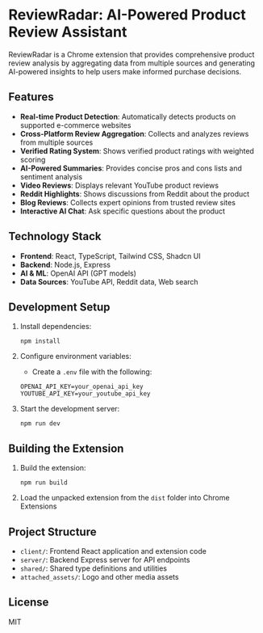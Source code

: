 # ReviewRadar: AI-Powered Product Review Assistant

ReviewRadar is a Chrome extension that provides comprehensive product review analysis by aggregating data from multiple sources and generating AI-powered insights to help users make informed purchase decisions.

## Features

- **Real-time Product Detection**: Automatically detects products on supported e-commerce websites
- **Cross-Platform Review Aggregation**: Collects and analyzes reviews from multiple sources
- **Verified Rating System**: Shows verified product ratings with weighted scoring
- **AI-Powered Summaries**: Provides concise pros and cons lists and sentiment analysis
- **Video Reviews**: Displays relevant YouTube product reviews
- **Reddit Highlights**: Shows discussions from Reddit about the product
- **Blog Reviews**: Collects expert opinions from trusted review sites
- **Interactive AI Chat**: Ask specific questions about the product

## Technology Stack

- **Frontend**: React, TypeScript, Tailwind CSS, Shadcn UI
- **Backend**: Node.js, Express
- **AI & ML**: OpenAI API (GPT models)
- **Data Sources**: YouTube API, Reddit data, Web search

## Development Setup

1. Install dependencies:
   ```
   npm install
   ```

2. Configure environment variables:
   - Create a `.env` file with the following:
   ```
   OPENAI_API_KEY=your_openai_api_key
   YOUTUBE_API_KEY=your_youtube_api_key
   ```

3. Start the development server:
   ```
   npm run dev
   ```

## Building the Extension

1. Build the extension:
   ```
   npm run build
   ```

2. Load the unpacked extension from the `dist` folder into Chrome Extensions

## Project Structure

- `client/`: Frontend React application and extension code
- `server/`: Backend Express server for API endpoints
- `shared/`: Shared type definitions and utilities
- `attached_assets/`: Logo and other media assets

## License

MIT